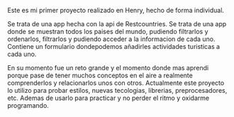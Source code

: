 Este es mi primer proyecto realizado en Henry, hecho de forma individual.

Se trata de una app hecha con la api de Restcountries. Se trata de una app donde se muestran todos los paises del mundo, pudiendo filtrarlos y ordenarlos, filtrarlos y pudiendo acceder a la informacion de cada uno. Contiene un formulario dondepodemos añadirles actividades turisticas a cada uno.

En su momento fue un reto grande y el momento donde mas aprendi porque pase de tener muchos conceptos en el aire a realmente comprenderlos y relacionarlos unos con otros. 
Actualmente este proyecto lo utilizo para probar estilos, nuevas tecologias, librerias, preprocesadores, etc. Ademas de usarlo para practicar y no perder el ritmo y oxidarme programando.
